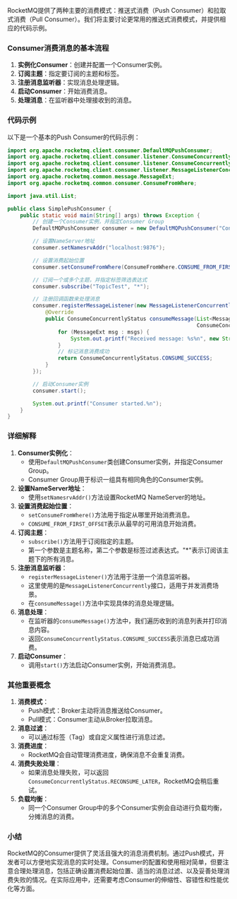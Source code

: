 RocketMQ提供了两种主要的消费模式：推送式消费（Push Consumer）和拉取式消费（Pull Consumer）。我们将主要讨论更常用的推送式消费模式，并提供相应的代码示例。

### Consumer消费消息的基本流程

1. **实例化Consumer**：创建并配置一个Consumer实例。
2. **订阅主题**：指定要订阅的主题和标签。
3. **注册消息监听器**：实现消息处理逻辑。
4. **启动Consumer**：开始消费消息。
5. **处理消息**：在监听器中处理接收到的消息。

### 代码示例

以下是一个基本的Push Consumer的代码示例：

```java
import org.apache.rocketmq.client.consumer.DefaultMQPushConsumer;  
import org.apache.rocketmq.client.consumer.listener.ConsumeConcurrentlyContext;  
import org.apache.rocketmq.client.consumer.listener.ConsumeConcurrentlyStatus;  
import org.apache.rocketmq.client.consumer.listener.MessageListenerConcurrently;  
import org.apache.rocketmq.common.message.MessageExt;  
import org.apache.rocketmq.common.consumer.ConsumeFromWhere;  

import java.util.List;  

public class SimplePushConsumer {  
    public static void main(String[] args) throws Exception {  
        // 创建一个Consumer实例，并指定Consumer Group  
        DefaultMQPushConsumer consumer = new DefaultMQPushConsumer("ConsumerGroupName");  

        // 设置NameServer地址  
        consumer.setNamesrvAddr("localhost:9876");  

        // 设置消费起始位置  
        consumer.setConsumeFromWhere(ConsumeFromWhere.CONSUME_FROM_FIRST_OFFSET);  

        // 订阅一个或多个主题，并指定标签筛选表达式  
        consumer.subscribe("TopicTest", "*");  

        // 注册回调函数来处理消息  
        consumer.registerMessageListener(new MessageListenerConcurrently() {  
            @Override  
            public ConsumeConcurrentlyStatus consumeMessage(List<MessageExt> msgs,  
                                                            ConsumeConcurrentlyContext context) {  
                for (MessageExt msg : msgs) {  
                    System.out.printf("Received message: %s%n", new String(msg.getBody()));  
                }  
                // 标记消息消费成功  
                return ConsumeConcurrentlyStatus.CONSUME_SUCCESS;  
            }  
        });  

        // 启动Consumer实例  
        consumer.start();  

        System.out.printf("Consumer started.%n");  
    }  
}
```

### 详细解释

1. **Consumer实例化**：
    - 使用`DefaultMQPushConsumer`类创建Consumer实例，并指定Consumer Group。
    - Consumer Group用于标识一组具有相同角色的Consumer实例。
2. **设置NameServer地址**：
    - 使用`setNamesrvAddr()`方法设置RocketMQ NameServer的地址。
3. **设置消费起始位置**：
    - `setConsumeFromWhere()`方法用于指定从哪里开始消费消息。
    - `CONSUME_FROM_FIRST_OFFSET`表示从最早的可用消息开始消费。
4. **订阅主题**：
    - `subscribe()`方法用于订阅指定的主题。
    - 第一个参数是主题名称，第二个参数是标签过滤表达式。"*"表示订阅该主题下的所有消息。
5. **注册消息监听器**：
    - `registerMessageListener()`方法用于注册一个消息监听器。
    - 这里使用的是`MessageListenerConcurrently`接口，适用于并发消费场景。
    - 在`consumeMessage()`方法中实现具体的消息处理逻辑。
6. **消息处理**：
    - 在监听器的`consumeMessage()`方法中，我们遍历收到的消息列表并打印消息内容。
    - 返回`ConsumeConcurrentlyStatus.CONSUME_SUCCESS`表示消息已成功消费。
7. **启动Consumer**：
    - 调用`start()`方法启动Consumer实例，开始消费消息。

### 其他重要概念

1. **消费模式**：
    - Push模式：Broker主动将消息推送给Consumer。
    - Pull模式：Consumer主动从Broker拉取消息。
2. **消息过滤**：
    - 可以通过标签（Tag）或自定义属性进行消息过滤。
3. **消费进度**：
    - RocketMQ会自动管理消费进度，确保消息不会重复消费。
4. **消费失败处理**：
    - 如果消息处理失败，可以返回`ConsumeConcurrentlyStatus.RECONSUME_LATER`，RocketMQ会稍后重试。
5. **负载均衡**：
    - 同一个Consumer Group中的多个Consumer实例会自动进行负载均衡，分摊消息的消费。

### 小结

RocketMQ的Consumer提供了灵活且强大的消息消费机制。通过Push模式，开发者可以方便地实现消息的实时处理。Consumer的配置和使用相对简单，但要注意合理处理消息，包括正确设置消费起始位置、适当的消息过滤、以及妥善处理消费失败的情况。在实际应用中，还需要考虑Consumer的伸缩性、容错性和性能优化等方面。
